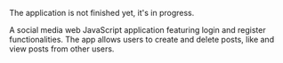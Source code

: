 The application is not finished yet, it's in progress.

A social media web JavaScript application featuring login and register functionalities. 
The app allows users to create and delete posts, like and view posts from other users.
